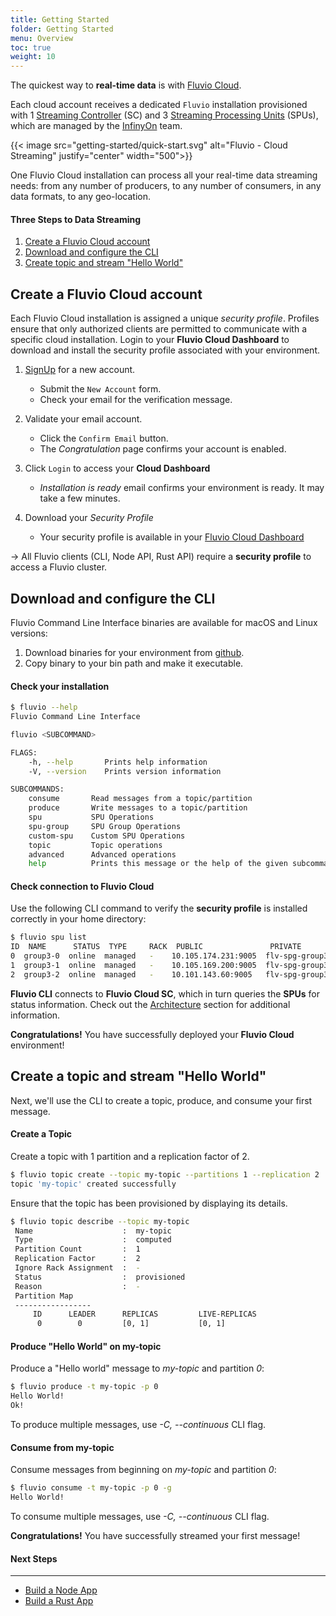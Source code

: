 ```yaml
---
title: Getting Started
folder: Getting Started
menu: Overview
toc: true
weight: 10
---
```


The quickest way to **real-time data** is with [Fluvio Cloud](/docs/fluvio-cloud). 

Each cloud account receives a dedicated `Fluvio` installation provisioned with 1 [Streaming Controller](/docs/architecture/sc) (SC) and 3 [Streaming Processing Units](/docs/architecture/spu) (SPUs), which are managed by the <a href="https://infinyon.com" target="_blank">InfinyOn</a> team. 

{{< image src="getting-started/quick-start.svg" alt="Fluvio - Cloud Streaming" justify="center" width="500">}}

One Fluvio Cloud installation can process all your real-time data streaming needs: from any number of producers, to any number of consumers, in any data formats, to any geo-location. 

#### Three Steps to Data Streaming

1. [Create a Fluvio Cloud account](#create-a-fluvio-cloud-account)
2. [Download and configure the CLI](#download-and-configure-the-cli)
3. [Create topic and stream "Hello World"](#create-a-topic-and-stream-hello-world)


## Create a Fluvio Cloud account

Each Fluvio Cloud installation is assigned a unique _security profile_. Profiles ensure that only authorized clients are permitted to communicate with a specific cloud installation. Login to your **Fluvio Cloud Dashboard** to download and install the security profile associated with your environment.

1. <a href="https://app.fluvio.io/signup" target="_blank">SignUp</a> for a new account.
        
    * Submit the `New Account` form.
    * Check your email for the verification message.

2. Validate your email account.
        
    * Click the `Confirm Email` button.
    * The _Congratulation_ page confirms your account is enabled.

3. Click `Login` to access your **Cloud Dashboard** 

    * _Installation is ready_ email confirms your environment is ready. It may take a few minutes.

4. Download your _Security Profile_

    * Your security profile is available in your <a href="http://app.fluvio.io" target="_blank">Fluvio Cloud Dashboard</a>

-> All Fluvio clients (CLI, Node API, Rust API) require a **security profile** to access a Fluvio cluster. 


## Download and configure the CLI

Fluvio Command Line Interface binaries are available for macOS and Linux versions:

1. Download binaries for your environment from [github](https://github.com/infinyon/fluvio/releases).  
2. Copy binary to your bin path and make it executable.

#### Check your installation

```bash
$ fluvio --help
Fluvio Command Line Interface

fluvio <SUBCOMMAND>

FLAGS:
    -h, --help       Prints help information
    -V, --version    Prints version information

SUBCOMMANDS:
    consume       Read messages from a topic/partition
    produce       Write messages to a topic/partition
    spu           SPU Operations
    spu-group     SPU Group Operations
    custom-spu    Custom SPU Operations
    topic         Topic operations
    advanced      Advanced operations
    help          Prints this message or the help of the given subcommand(s)
```


#### Check connection to Fluvio Cloud

Use the following CLI command to verify the **security profile** is installed correctly in your home directory:

```bash
$ fluvio spu list
ID  NAME      STATUS  TYPE     RACK  PUBLIC               PRIVATE 
0  group3-0  online  managed   -    10.105.174.231:9005  flv-spg-group3-0.flv-spg-group3:9006 
1  group3-1  online  managed   -    10.105.169.200:9005  flv-spg-group3-1.flv-spg-group3:9006 
2  group3-2  online  managed   -    10.101.143.60:9005   flv-spg-group3-2.flv-spg-group3:9006 
```

**Fluvio CLI** connects to **Fluvio Cloud SC**, which in turn queries the **SPUs** for status information. Check out the [Architecture](/docs/architecture) section for additional information.

**Congratulations!** You have successfully deployed your **Fluvio Cloud** environment!

## Create a topic and stream "Hello World"

Next, we'll use the CLI to create a topic, produce, and consume your first message.

#### Create a Topic

Create a topic with 1 partition and a replication factor of 2.

```bash
$ fluvio topic create --topic my-topic --partitions 1 --replication 2 
topic 'my-topic' created successfully
```

Ensure that the topic has been provisioned by displaying its details.

```bash
$ fluvio topic describe --topic my-topic
 Name                    :  my-topic
 Type                    :  computed 
 Partition Count         :  1 
 Replication Factor      :  2 
 Ignore Rack Assignment  :  - 
 Status                  :  provisioned 
 Reason                  :  - 
 Partition Map               
 -----------------           
     ID      LEADER      REPLICAS         LIVE-REPLICAS 
      0        0         [0, 1]           [0, 1] 
```


#### Produce "Hello World" on my-topic

Produce a "Hello world" message to _my-topic_ and partition _0_:

```bash
$ fluvio produce -t my-topic -p 0
Hello World!
Ok!
```

To produce multiple messages, use _-C, --continuous_ CLI flag.

#### Consume from my-topic

Consume messages from beginning on _my-topic_ and partition _0_:

```bash
$ fluvio consume -t my-topic -p 0 -g
Hello World!
```

To consume multiple messages, use _-C, --continuous_ CLI flag.

**Congratulations!** You have successfully streamed your first message!

#### Next Steps
----------------
* [Build a Node App](build-node-app)
* [Build a Rust App](build-rust-app)
